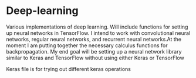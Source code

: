 # Deep-learning
Various implementations of deep learning. Will include functions for setting up neural networks in TensorFlow. I intend to work with convolutional neural networks, regular neural networks, and recurrent neural networks.At the moment I am putting together the necessary calculus functions for backpropagation. My end goal will be setting up a neural network library similar to Keras and TensorFlow without using either Keras or TensorFlow

Keras file is for trying out different keras operations 
